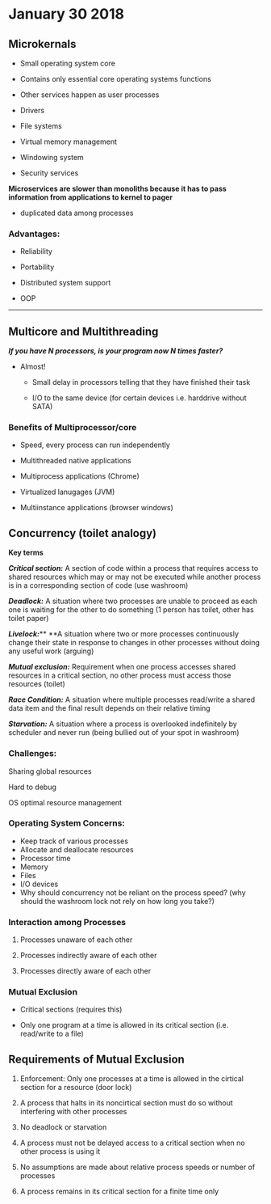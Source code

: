 # January 30 2018

## Microkernals

* Small operating system core

* Contains only essential core operating systems functions

* Other services happen as user processes

* Drivers

* File systems

* Virtual memory management

* Windowing system

* Security services

**Microservices are slower than monoliths because it has to pass information from applications to kernel to pager**

* duplicated data among processes

### Advantages:

* Reliability

* Portability

* Distributed system support

* OOP

---

## Multicore and Multithreading

_**If you have N processors, is your program now N times faster?**_

* Almost!

  * Small delay in processors telling that they have finished their task

  * I/O to the same device \(for certain devices i.e. harddrive without SATA\)

### Benefits of Multiprocessor/core

* Speed, every process can run independently

* Multithreaded native applications

* Multiprocess applications \(Chrome\)

* Virtualized lanugages \(JVM\)

* Multiinstance applications \(browser windows\)

## Concurrency \(toilet analogy\)

**Key terms**

_**Critical section:**_ A section of code within a process that requires access to shared resources which may or may not be executed while another process is in a corresponding section of code \(use washroom\)

_**Deadlock:**_ A situation where two processes are unable to proceed as each one is waiting for the other to do something \(1 person has toilet, other has toilet paper\)

_**Livelock:**_** **A situation where two or more processes continuously change their state in response to changes in other processes without doing any useful work \(arguing\)

_**Mutual exclusion:**_ Requirement when one process accesses shared resources in a critical section, no other process must access those resources \(toilet\)

_**Race Condition:**_ A situation where multiple processes read/write a shared data item and the final result depends on their relative timing

_**Starvation:**_ A situation where a process is overlooked indefinitely by scheduler and never run \(being bullied out of your spot in washroom\)

### Challenges:

Sharing global resources

Hard to debug

OS optimal resource management

### Operating System Concerns:

* Keep track of various processes
* Allocate and deallocate resources
* Processor time
* Memory
* Files
* I/O devices
* Why should concurrency not be reliant on the process speed? \(why should the washroom lock not rely on how long you take?\)

### Interaction among Processes

1. Processes unaware of each other

2. Processes indirectly aware of each other

3. Processes directly aware of each other

### Mutual Exclusion

* Critical sections \(requires this\)

* Only one program at a time is allowed in its critical section \(i.e. read/write to a file\)

## Requirements of Mutual Exclusion

1. Enforcement: Only one processes at a time is allowed in the cirtical section for a resource \(door lock\)

2. A process that halts in its noncirtical section must do so without interfering with other processes

3. No deadlock or starvation

4. A process must not be delayed access to a critical section when no other process is using it

5. No assumptions are made about relative process speeds or number of processes

6. A process remains in its critical section for a finite time only



